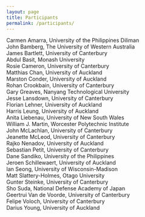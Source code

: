 ```yaml
---
layout: page
title: Participants
permalink: /participants/
---
```


Carmen Amarra, University of the Philippines Diliman <br>
John Bamberg, The University of Western Australia <br>
James Bartlett, University of Canterbury <br>
Abdul Basit, Monash University <br>
Rosie Cameron, University of Canterbury <br>
Matthias Chan, University of Auckland <br>
Marston Conder, University of Auckland <br>
Rohan Crookbain, University of Canterbury<br>
Gary Greaves, Nanyang Technological University <br>
Jesse Lansdown, University of Canterbury <br>
Florian Lehner, University of Auckland<br>
Harris Leung, University of Auckland <br>
Anita Liebenau, University of New South Wales <br>
William J. Martin, Worcester Polytechnic Institute <br>
John McLachlan, University of Canterbury <br>
Jeanette McLeod, University of Canterbury <br>
Rajko Nenadov, University of Auckland <br>
Sebastian Petit, University of Canterbury <br>
Dane Sandiko, University of the Philippines <br>
Jeroen Schillewaert, University of Auckland <br>
Ian Seong, University of Wisconsin-Madison <br>
Matt Slattery-Holmes, Otago University <br>
Gunter Steinke, University of Canterbury <br>
Sho Suda, National Defense Academy of Japan <br>
Geertrui Van de Voorde, University of Canterbury <br>
Felipe Voloch, University of Canterbury <br>
Darius Young, University of Auckland <br>
